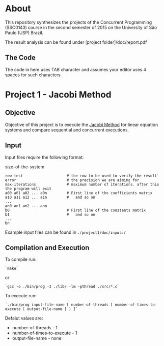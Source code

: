 About
=====

This repository synthesizes the projects of the Concurrent Programming (SSC0143) course in the second semester of 2015 on the University of São Paulo (USP) Brazil.

The result analysis can be found under [project folder]/doc/report.pdf


The Code
--------

The code in here uses TAB character and assumes your editor uses 4 spaces for such characters.


Project 1 - Jacobi Method
=========================

Objective
---------

Objective of this project is to execute the [Jacobi Method](https://en.wikipedia.org/wiki/Jacobi_method) for linear equation systems and compare sequential and concurrent executions.


Input
-----

Input files require the following format:


size-of-the-system

```
row-test					# the row to be used to verify the result`
error 						# the precision we are aiming for
max-iterations				# maximum number of iterations. after this the program will exit
a00 a01 a02 ... a0n			# First line of the coefficients matrix
a10 a11 a12 ... a1n			# 	and so on
...
an0 an1 an2 ... ann
b0							# First line of the constants matrix
b1							# 	and so on
...
bn
```


Example input files can be found in `./project1/doc/inputs/`


Compilation and Execution
---------

To compile run:

	`make`

or

	`gcc -o ./bin/prog -I ./lib/ -lm -pthread ./src/*.c`


To execute run:

	`./bin/prog input-file-name [ number-of-threads [ number-of-times-to-execute [ output-file-name ] ] ]`

Defalut values are:

- number-of-threads - 1
- number-of-times-to-execute - 1
- output-file-name - none